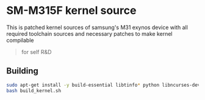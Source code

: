 # SM-M315F kernel source

This is patched kernel sources of samsung's M31 exynos device with all required toolchain sources and necessary patches to make kernel compilable
> for self R&D

## Building

```bash
sudo apt-get install -y build-essential libtinfo* python libncurses-dev
bash build_kernel.sh
```

